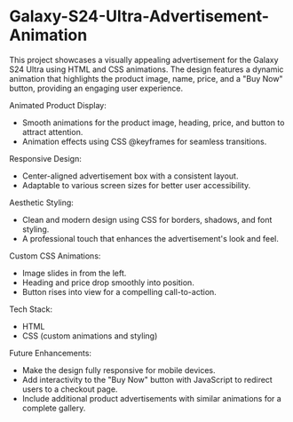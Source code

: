 # Galaxy-S24-Ultra-Advertisement-Animation
This project showcases a visually appealing advertisement for the Galaxy S24 Ultra using HTML and CSS animations. The design features a dynamic animation that highlights the product image, name, price, and a "Buy Now" button, providing an engaging user experience.

Animated Product Display:

* Smooth animations for the product image, heading, price, and button to attract attention.
* Animation effects using CSS @keyframes for seamless transitions.
  
 Responsive Design:

* Center-aligned advertisement box with a consistent layout.
* Adaptable to various screen sizes for better user accessibility.

Aesthetic Styling:

* Clean and modern design using CSS for borders, shadows, and font styling.
* A professional touch that enhances the advertisement's look and feel.

Custom CSS Animations:

* Image slides in from the left.
* Heading and price drop smoothly into position.
* Button rises into view for a compelling call-to-action.

Tech Stack:
* HTML
* CSS (custom animations and styling)

Future Enhancements:

* Make the design fully responsive for mobile devices.
* Add interactivity to the "Buy Now" button with JavaScript to redirect users to a checkout page.
* Include additional product advertisements with similar animations for a complete gallery.
